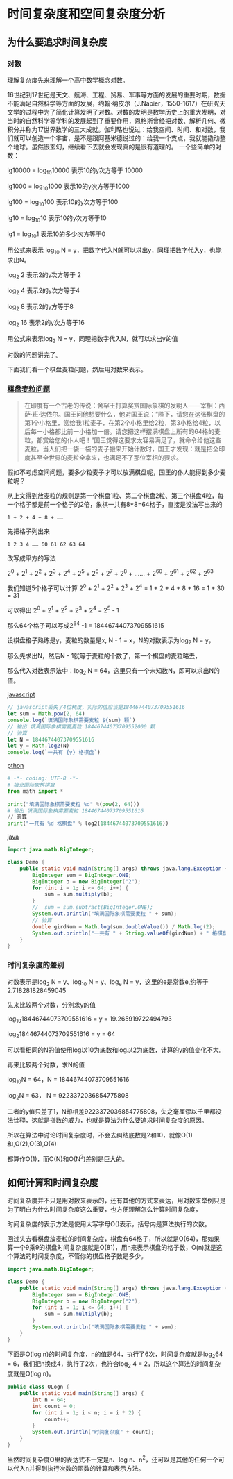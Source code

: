 # 时间复杂度和空间复杂度分析

## 为什么要追求时间复杂度

### 对数

理解复杂度先来理解一个高中数学概念对数。

16世纪到17世纪是天文、航海、工程、贸易、军事等方面的发展的重要时期，数据不能满足自然科学等方面的发展，约翰·纳皮尔（J.Napier，1550-1617）在研究天文学的过程中为了简化计算发明了对数。对数的发明是数学历史上的重大发明，对当时的自然科学等学科的发展起到了重要作用，恩格斯曾经把对数、解析几何、微积分并称为17世界数学的三大成就。伽利略也说过：给我空间、时间、和对数，我们就可以创造一个宇宙，是不是跟阿基米德说过的：给我一个支点，我就能撬动整个地球。虽然很玄幻，继续看下去就会发现真的是很有道理的。
一个些简单的对数：

lg10000 = log<sub>10</sub>10000 表示10的`y`次方等于 10000

lg1000 = log<sub>10</sub>1000 表示10的`y`次方等于1000

lg100 = log<sub>10</sub>100 表示10的`y`次方等于100

lg10 = log<sub>10</sub>10  表示10的`y`次方等于10

lg1 = log<sub>10</sub>1 表示10的多少次方等于0

用公式来表示 log<sub>10</sub> N = y，把数字代入N就可以求出y，同理把数字代入y，也能求出N。

log<sub>2</sub> 2 表示2的`y`次方等于 2

log<sub>2</sub> 4 表示2的`y`次方等于4

log<sub>2</sub> 8 表示2的`y`方等于8

log<sub>2</sub> 16 表示2的`y`次方等于16

用公式来表示log<sub>2</sub> N = y，同理把数字代入N，就可以求出y的值

对数的问题讲完了。

下面我们看一个棋盘麦粒问题，然后用对数来表示。

### [棋盘麦粒问题](https://baike.baidu.com/item/棋盘麦粒问题)

>在印度有一个古老的传说：舍罕王打算奖赏国际象棋的发明人——宰相：西萨·班·达依尔。国王问他想要什么，他对国王说：“陛下，请您在这张棋盘的第1个小格里，赏给我1粒麦子，在第2个小格里给2粒，第3小格给4粒，以后每一小格都比前一小格加一倍。请您把这样摆满棋盘上所有的64格的麦粒，都赏给您的仆人吧！”国王觉得这要求太容易满足了，就命令给他这些麦粒。当人们把一袋一袋的麦子搬来开始计数时，国王才发现：就是把全印度甚至全世界的麦粒全拿来，也满足不了那位宰相的要求。

假如不考虑空间问题，要多少粒麦子才可以放满棋盘呢，国王的仆人能得到多少麦粒呢？

从上文得到放麦粒的规则是第一个棋盘1粒、第二个棋盘2粒、第三个棋盘4粒，每一个格子都是前一个格子的2倍，象棋一共有8*8=64格子，直接是没法写出来的

```
1 + 2 + 4 + 8 + ……
```

先把格子列出来

```
1 2 3 4 …… 60 61 62 63 64
```

改写成平方的写法

2<sup>0</sup> + 2<sup>1</sup> + 2<sup>2</sup> + 2<sup>3</sup> + 2<sup>4</sup> + 2<sup>5</sup> + 2<sup>6</sup> + 2<sup>7</sup> + 2<sup>8</sup> + …… + 2<sup>60</sup> + 2<sup>61</sup> + 2<sup>62</sup> + 2<sup>63</sup>

我们知道5个格子可以计算 2<sup>0</sup> + 2<sup>1</sup> + 2<sup>2</sup> + 2<sup>3</sup> + 2<sup>4</sup> = 1 + 2 + 4 + 8 + 16 = 1 + 30 = 31

可以得出 2<sup>0</sup> + 2<sup>1</sup> + 2<sup>2</sup> + 2<sup>3</sup> + 2<sup>4</sup>  = 2<sup>5</sup> - 1

那么64个格子可以写成2<sup>64</sup> -1 = 18446744073709551615

设棋盘格子熟练是y，麦粒的数量是x, N - 1 = x，N的对数表示为log<sub>2</sub> N = y，

那么先求出N，然后N - 1就等于麦粒的个数了，第一个棋盘的麦粒略去，

那么代入对数表示法中：log<sub>2</sub> N = 64，这里只有一个未知数N，即可以求出N的值。

[javascript](https://c.runoob.com/compile/22)

```javascript
// javascript丢失了4位精度，实际的值应该是18446744073709551616
let sum = Math.pow(2, 64)
console.log(`填满国际象棋需要麦粒 ${sum} 颗`)
// 输出 填满国际象棋需要麦粒 18446744073709552000 颗
// 验算
let N = 18446744073709551616
let y = Math.log2(N)
console.log(`一共有 {y} 格棋盘`)
```

[pthon](https://c.runoob.com/compile/9)

```python
# -*- coding: UTF-8 -*-
# 填充国际象棋棋盘
from math import *
 
print("填满国际象棋需要麦粒 %d" %(pow(2, 64)))
# 输出 填满国际象棋需要麦粒 18446744073709551616
// 验算
print("一共有 %d 格棋盘" % log2(18446744073709551616))
```

[java](https://c.runoob.com/compile/10)

```java
import java.math.BigInteger;

class Demo {
	public static void main(String[] args) throws java.lang.Exception {
		BigInteger sum = BigInteger.ONE;
		BigInteger b = new BigInteger("2");
		for (int i = 1; i <= 64; i++) {
			sum = sum.multiply(b);
		}
		//  sum = sum.subtract(BigInteger.ONE);
		System.out.println("填满国际象棋需要麦粒 " + sum);
		// 验算
		double girdNum = Math.log(sum.doubleValue()) / Math.log(2);
		System.out.println("一共有 " + String.valueOf(girdNum) + " 格棋盘");
	}
}
```

### 时间复杂度的差别

对数表示是log<sub>2</sub> N = y、log<sub>10</sub> N = y、log<sub>e</sub> N = y，这里的e是常数e,约等于2.718281828459045

先来比较两个对数，分别求y的值

log<sub>10</sub>18446744073709551616 = y = 19.265919722494793

log<sub>2</sub>18446744073709551616 = y = 64

可以看相同的N的值使用log以10为底数和log以2为底数，计算的y的值变化不大。

再来比较两个对数，求N的值

log<sub>10</sub>N = 64，N = 18446744073709551616

log<sub>2</sub>N = 63， N = 9223372036854775808

二者的y值只差了1，N却相差9223372036854775808，失之毫厘谬以千里都没法诠释，这就是指数的威力，也就是算法为什么要追求时间复杂度的原因。

所以在算法中讨论时间复杂度时，不会去纠结底数是2和10，就像O(1)和,O(2),O(3),O(4)

都算作O(1)，而O(N)和O(N<sup>2</sup>)差别是巨大的。

## 如何计算和时间复杂度

时间复杂度并不只是用对数来表示的，还有其他的方式来表达，用对数来举例只是为了明白为什么时间复杂度这么重要，也方便理解怎么计算时间复杂度，

时间复杂度的表示方法是使用大写字母O()表示，括号内是算法执行的次数。

回过头去看棋盘放麦粒的时间复杂度，棋盘有64格子，所以就是O(64)，那如果算一个9乘9的棋盘时间复杂度就是O(81)，用n来表示棋盘的格子数，O(n)就是这个算法的时间复杂度，不管你的棋盘格子数是多少。

```java
import java.math.BigInteger;

class Demo {
	public static void main(String[] args) throws java.lang.Exception {
		BigInteger sum = BigInteger.ONE;
		BigInteger b = new BigInteger("2");
		for (int i = 1; i <= 64; i++) {
			sum = sum.multiply(b);
		}
		System.out.println("填满国际象棋需要麦粒 " + sum);
	}
}
```
下面是O(log n)的时间复杂度，n的值是64，执行了6次，时间复杂度就是log<sub>2</sub>64 = 6，我们把n换成4，执行了2次，也符合log<sub>2</sub> 4 = 2，所以这个算法的时间复杂度就是O(log n)。

```java
public class OLogn {
	public static void main(String[] args) {
		int n = 64;
		int count = 0;
		for (int i = 1; i < n; i = i * 2) {
			count++;
		}
		System.out.println("时间复杂度" + count);
	}
}

```

当然时间复杂度O里的表达式不一定是n、log n、n<sup>2</sup>，还可以是其他的任何一个可以代入n并得到执行次数的函数的计算和表示方法。